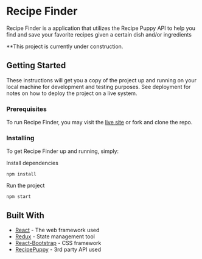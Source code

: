 # Recipe Finder

Recipe Finder is a application that utilizes the Recipe Puppy API to help you find and save your favorite recipes given a certain dish and/or ingredients

**This project is currently under construction.

## Getting Started

These instructions will get you a copy of the project up and running on your local machine for development and testing purposes. See deployment for notes on how to deploy the project on a live system.

### Prerequisites

To run Recipe Finder, you may visit the [live site](http://recipefinder.surge.sh/) or fork and clone the repo.

### Installing

To get Recipe Finder up and running, simply:

Install dependencies

```
npm install
```

Run the project

```
npm start
```

## Built With

* [React](https://reactjs.org/) - The web framework used
* [Redux](http://redux.js.org/) - State management tool
* [React-Bootstrap](https://react-bootstrap.github.io/) - CSS framework
* [RecipePuppy](http://www.recipepuppy.com/) - 3rd party API used
